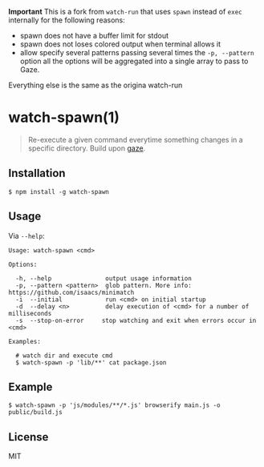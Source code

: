 **Important**
This is a fork from `watch-run` that uses `spawn` instead of `exec` internally for the following reasons:

- spawn does not have a buffer limit for stdout
- spawn does not loses colored output when terminal allows it
- allow specify several patterns passing several times the `-p, --pattern` option all the options will be 
  aggregated into a single array to pass to Gaze.

Everything else is the same as the origina watch-run

# watch-spawn(1)

> Re-execute a given command everytime something changes in a specific directory. Build upon [gaze](https://github.com/shama/gaze).

## Installation

	$ npm install -g watch-spawn

## Usage

Via `--help`:

```
Usage: watch-spawn <cmd>

Options:

  -h, --help               output usage information
  -p, --pattern <pattern>  glob pattern. More info: https://github.com/isaacs/minimatch
  -i  --initial            run <cmd> on initial startup
  -d  --delay <n>          delay execution of <cmd> for a number of milliseconds
  -s  --stop-on-error     stop watching and exit when errors occur in <cmd>

Examples:

  # watch dir and execute cmd
  $ watch-spawn -p 'lib/**' cat package.json
```

## Example

	$ watch-spawn -p 'js/modules/**/*.js' browserify main.js -o public/build.js

## License

MIT
